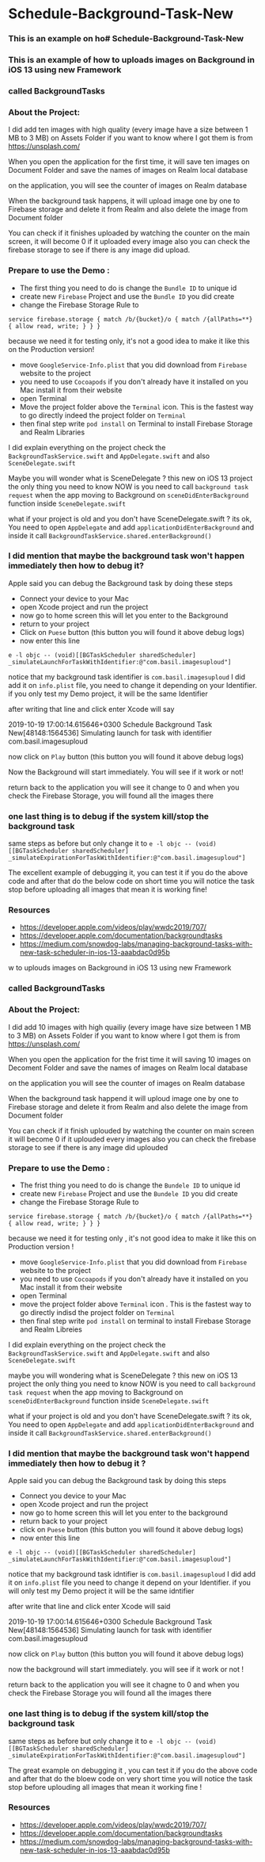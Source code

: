 # Schedule-Background-Task-New

### This is an example on ho# Schedule-Background-Task-New

### This is an example of how to uploads images on Background in iOS 13 using new Framework
### called BackgroundTasks

### About the Project:
I did add ten images with high quality (every image have a size between 1 MB to 3 MB) on Assets Folder
if you want to know where I got them is from https://unsplash.com/

When you open the application for the first time, it will save ten images on Document Folder
and save the names of images on Realm local database

on the application, you will see the counter of images on Realm database

When the background task happens, it will upload image one by one to Firebase storage
and delete it from Realm and also delete the image from Document folder

You can check if it finishes uploaded by watching the counter on the main screen, it will become 0 if it uploaded every image 
also you can check the firebase storage to see if there is any image did upload. 


### Prepare to use the Demo :
- The first thing you need to do is change the `Bundle ID` to unique id
- create new `Firebase` Project and use the `Bundle ID` you did create
- change the Firebase Storage Rule to

`service firebase.storage {
  match /b/{bucket}/o {
    match /{allPaths=**} {
      allow read, write;
    }
  }
}`

because we need it for testing only, it's not a good idea to make it like this on the Production version!

- move `GoogleService-Info.plist` that you did download from `Firebase` website to the project
- you need to use `Cocoapods` if you don't already have it installed on you Mac install it from their website
- open Terminal
- Move the project folder above the `Terminal` icon. This is the fastest way to go directly indeed the project folder on `Terminal`
- then final step write `pod install` on Terminal to install Firebase Storage and Realm Libraries 

I did explain everything on the project check the `BackgroundTaskService.swift` and `AppDelegate.swift` and also `SceneDelegate.swift`

Maybe you will wonder what is SceneDelegate ?
this new on iOS 13 project the only thing you need to know NOW is you need to call `background task request` when the app moving to Background 
on `sceneDidEnterBackground` function inside `SceneDelegate.swift`

what if your project is old and you don't have SceneDelegate.swift ?
its ok, You need to open `AppDelegate` and add `applicationDidEnterBackground`
and inside it call `BackgroundTaskService.shared.enterBackground()`

### I did mention that maybe the background task won't happen immediately then how to debug it?
Apple said you can debug the Background task by doing these steps 
- Connect your device to your Mac
- open Xcode project and run the project
- now go to home screen this will let you enter to the Background
- return to your project
- Click on `Puese` button (this button you will found it above debug logs)
- now enter this line 

`e -l objc -- (void)[[BGTaskScheduler sharedScheduler] _simulateLaunchForTaskWithIdentifier:@"com.basil.imagesuploud"]`

notice that my background task identifier is `com.basil.imagesuploud`
I did add it on `info.plist` file, you need to change it depending on your Identifier. if you only test my Demo project, it will be the same Identifier

after writing that line and click enter
Xcode will say

2019-10-19 17:00:14.615646+0300 Schedule Background Task New[48148:1564536] Simulating launch for task with identifier com.basil.imagesuploud

now click on `Play` button (this button you will found it above debug logs)

Now the Background will start immediately. You will see if it work or not!

return back to the application you will see it change to 0
and when you check the Firebase Storage, you will found all the images there 

### one last thing is to debug if the system kill/stop the background task
same steps as before but only change it to 
`e -l objc -- (void)[[BGTaskScheduler sharedScheduler] _simulateExpirationForTaskWithIdentifier:@"com.basil.imagesuploud"]`

The excellent example of debugging it, you can test it if you do the above code and after that do the below code on short time
you will notice the task stop before uploading all images that mean it is working fine!


### Resources 
- https://developer.apple.com/videos/play/wwdc2019/707/
- https://developer.apple.com/documentation/backgroundtasks
- https://medium.com/snowdog-labs/managing-background-tasks-with-new-task-scheduler-in-ios-13-aaabdac0d95b

w to uplouds images on Background in iOS 13 using new Framework
### called BackgroundTasks

### About the Project:
I did add 10 images with high quailiy (every image have size between 1 MB to 3 MB) on Assets Folder
if you want to know where I got them is from https://unsplash.com/

When you open the application for the frist time it will saving 10 images on Decoment Folder
and save the names of images on Realm local database

on the application you will see the counter of images on Realm database

When the background task happend it will uploud image one by one to Firebase storage
and delete it from Realm and also delete the image from Document folder

You can check if it finish uplouded by watching the counter on main screen it will become 0 if it uplouded every images 
also you can check the firebase storage to see if there is any image did uplouded 


### Prepare to use the Demo :
- The frist thing you need to do is change the `Bundele ID` to unique id
- create new `Firebase` Project and use the `Bundele ID` you did create
- change the Firebase Storage Rule to

`service firebase.storage {
  match /b/{bucket}/o {
    match /{allPaths=**} {
      allow read, write;
    }
  }
}`

because we need it for testing only , it's not good idea to make it like this on Production version !

- move `GoogleService-Info.plist` that you did download from `Firebase` website to the project
- you need to use `Cocoapods` if you don't already have it installed on you Mac install it from their website
- open Terminal
- move the project folder above `Terminal` icon . This is the fastest way to go directly indisd the project folder on `Terminal`
- then final step write `pod install` on terminal to install Firebase Storage and Realm Libreies 

I did explain everything on the project check the `BackgroundTaskService.swift` and `AppDelegate.swift` and also `SceneDelegate.swift`

maybe you will wondering what is SceneDelegate ?
this new on iOS 13 project the only thing you need to know NOW is you need to call `background task request` when the app moving to Background 
on `sceneDidEnterBackground` function inside `SceneDelegate.swift`

what if your project is old and you don't have SceneDelegate.swift ?
its ok, You need to open `AppDelegate` and add `applicationDidEnterBackground`
and inside it call `BackgroundTaskService.shared.enterBackground()`

### I did mention that maybe the background task won't happend immediately then how to debug it ?
Apple said you can debug the Background task by doing this steps 
- Connect you device to your Mac
- open Xcode project and run the project
- now go to home screen this will let you enter to the background
- return back to your project
- click on `Puese` button (this button you will found it above debug logs)
- now enter this line 

`e -l objc -- (void)[[BGTaskScheduler sharedScheduler] _simulateLaunchForTaskWithIdentifier:@"com.basil.imagesuploud"]`

notice that my background task idntifier is `com.basil.imagesuploud`
I did add it on `info.plist` file you need to change it depend on your Identifier. if you will only test my Demo project it will be the same idntifier

after write that line and click enter
Xcode will said

2019-10-19 17:00:14.615646+0300 Schedule Background Task New[48148:1564536] Simulating launch for task with identifier com.basil.imagesuploud

now click on `Play` button (this button you will found it above debug logs)

now the background will start immediately. you will see if it work or not !

return back to the application you will see it chagne to 0
and when you check the Firebase Storage you will found all the images there 

### one last thing is to debug if the system kill/stop the background task
same steps as before but only change it to 
`e -l objc -- (void)[[BGTaskScheduler sharedScheduler] _simulateExpirationForTaskWithIdentifier:@"com.basil.imagesuploud"]`

The great example on debugging it , you can test it if you do the above code and after that do the bloew code on very short time
you will notice the task stop before uplouding all images that mean it working fine !


### Resources 
- https://developer.apple.com/videos/play/wwdc2019/707/
- https://developer.apple.com/documentation/backgroundtasks
- https://medium.com/snowdog-labs/managing-background-tasks-with-new-task-scheduler-in-ios-13-aaabdac0d95b

